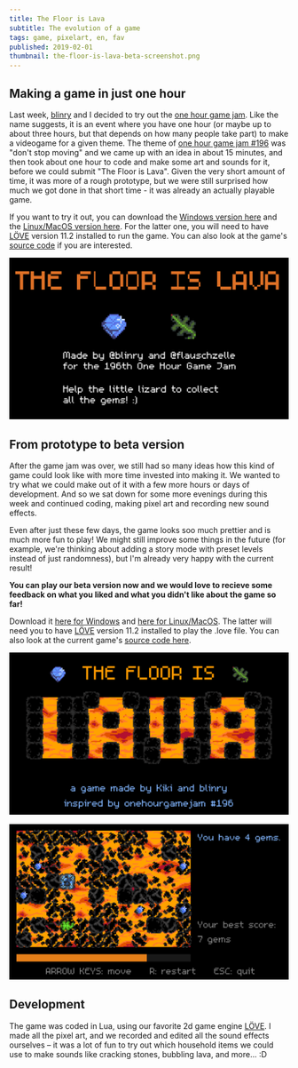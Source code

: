 ```yaml
---
title: The Floor is Lava
subtitle: The evolution of a game
tags: game, pixelart, en, fav
published: 2019-02-01
thumbnail: the-floor-is-lava-beta-screenshot.png
---
```


## Making a game in just one hour

Last week, [blinry](https://morr.cc) and I decided to try out the [one hour game jam](https://onehourgamejam.com). Like the name suggests, it is an event where you have one hour (or maybe up to about three hours, but that depends on how many people take part) to make a videogame for a given theme. The theme of [one hour game jam #196](https://onehourgamejam.com/?page=jam&jam=196) was "don't stop moving" and we came up with an idea in about 15 minutes, and then took about one hour to code and make some art and sounds for it, before we could submit "The Floor is Lava". Given the very short amount of time, it was more of a rough prototype, but we were still surprised how much we got done in that short time - it was already an actually playable game.

If you want to try it out, you can download the [Windows version here](https://flauschzelle.gitlab.io/ohgj196/downloads/flauschzelle-ohgj196-win32.zip) and the [Linux/MacOS version here](https://flauschzelle.gitlab.io/ohgj196/downloads/flauschzelle-ohgj196.love). For the latter one, you will need to have [LÖVE](https://love2d.org) version 11.2 installed to run the game. You can also look at the game's [source code](https://gitlab.com/flauschzelle/ohgj196) if you are interested.

[![Title image of the one hour version.](ohgj196-title.png)](https://flauschzelle.gitlab.io/ohgj196/downloads/)

## From prototype to beta version

After the game jam was over, we still had so many ideas how this kind of game could look like with more time invested into making it. We wanted to try what we could make out of it with a few more hours or days of development. And so we sat down for some more evenings during this week and continued coding, making pixel art and recording new sound effects.

Even after just these few days, the game looks soo much prettier and is much more fun to play!
We might still improve some things in the future (for example, we're thinking about adding a story mode with preset levels instead of just randomness), but I'm already very happy with the current result!

**You can play our beta version now and we would love to recieve some feedback on what you liked and what you didn't like about the game so far!**

Download it [here for Windows](https://flauschzelle.gitlab.io/the-floor-is-lava/downloads/flauschzelle-the-floor-is-lava-win32.zip) and [here for Linux/MacOS](https://flauschzelle.gitlab.io/the-floor-is-lava/downloads/flauschzelle-the-floor-is-lava.love). The latter will need you to have [LÖVE](https://love2d.org) version 11.2 installed to play the .love file.
You can also look at the current game's [source code here](https://gitlab.com/flauschzelle/the-floor-is-lava).

[![Title image of the beta version.](the-floor-is-lava-title.png)](https://flauschzelle.gitlab.io/the-floor-is-lava/downloads/)

[![Screenshot from the beta version of The Floor is Lava.](the-floor-is-lava-beta-screenshot.png)](https://flauschzelle.gitlab.io/the-floor-is-lava/downloads/)

## Development

The game was coded in Lua, using our favorite 2d game engine [LÖVE](https://love2d.org). 
I made all the pixel art, and we recorded and edited all the sound effects ourselves – it was a lot of fun to try out which household items we could use to make sounds like cracking stones, bubbling lava, and more... :D

